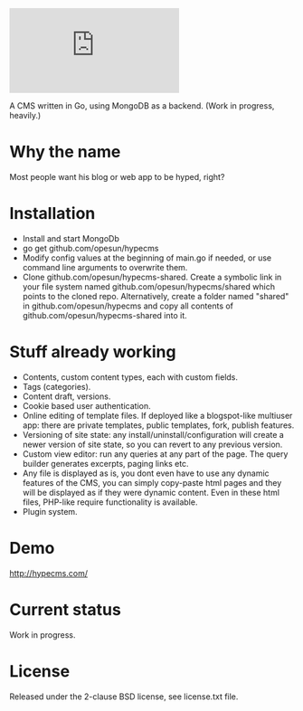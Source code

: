 ![My image](http://img.dafont.com/preview.php?text=hypeCMS&ttf=days0&ext=1&size=58&psize=s&y=57)

A CMS written in Go, using MongoDB as a backend. (Work in progress, heavily.)

Why the name
=======
Most people want his blog or web app to be hyped, right?

Installation
=======
- Install and start MongoDb
- go get github.com/opesun/hypecms
- Modify config values at the beginning of main.go if needed, or use command line arguments to overwrite them.
- Clone github.com/opesun/hypecms-shared. Create a symbolic link in your file system named github.com/opesun/hypecms/shared which points to the cloned repo.
Alternatively, create a folder named "shared" in github.com/opesun/hypecms and copy all contents of github.com/opesun/hypecms-shared into it.

Stuff already working
=======
- Contents, custom content types, each with custom fields.
- Tags (categories).
- Content draft, versions.
- Cookie based user authentication.
- Online editing of template files. If deployed like a blogspot-like multiuser app: there are private templates, public templates, fork, publish features.
- Versioning of site state: any install/uninstall/configuration will create a newer version of site state, so you can revert to any previous version.
- Custom view editor: run any queries at any part of the page. The query builder generates excerpts, paging links etc.
- Any file is displayed as is, you dont even have to use any dynamic features of the CMS, you can simply copy-paste html pages and they will be displayed as if they were
dynamic content. Even in these html files, PHP-like require functionality is available.
- Plugin system.

Demo
=======
http://hypecms.com/

Current status
=======
Work in progress.

License
=======
Released under the 2-clause BSD license, see license.txt file.